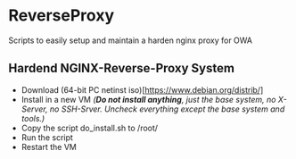 # ReverseProxy
Scripts to easily setup and maintain a harden nginx proxy for OWA

## Hardend NGINX-Reverse-Proxy System

* Download (64-bit PC netinst iso)[https://www.debian.org/distrib/]
* Install in a new VM _(**Do not install anything**, just the base system, no X-Server, no SSH-Srver. Uncheck everything except the base system and tools.)_
* Copy the script do_install.sh to /root/
* Run the script
* Restart the VM
